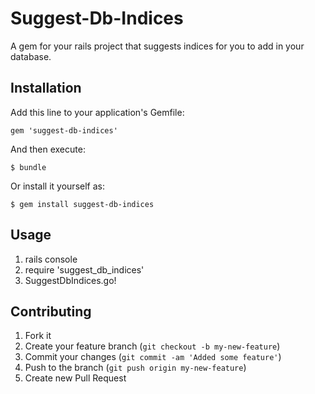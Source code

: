 # Suggest-Db-Indices

A gem for your rails project that suggests indices for you to add in your database.

## Installation

Add this line to your application's Gemfile:

    gem 'suggest-db-indices'

And then execute:

    $ bundle

Or install it yourself as:

    $ gem install suggest-db-indices

## Usage

1. rails console
2. require 'suggest_db_indices'
3. SuggestDbIndices.go!

## Contributing

1. Fork it
2. Create your feature branch (`git checkout -b my-new-feature`)
3. Commit your changes (`git commit -am 'Added some feature'`)
4. Push to the branch (`git push origin my-new-feature`)
5. Create new Pull Request
